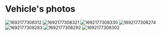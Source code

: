 Vehicle's photos
====

![1692177308312](https://github.com/1Titanium/Preparation-for-the-season-2023/assets/141386214/2d686933-d29a-415b-b17d-a1d27e42e858)
![1692177308321](https://github.com/1Titanium/Preparation-for-the-season-2023/assets/141386214/ed3db388-edb0-4096-ade9-654c61190995)
![1692177308330](https://github.com/1Titanium/Preparation-for-the-season-2023/assets/141386214/6eefe48f-1387-4330-9e65-2a4e205ee35d)
![1692177308274](https://github.com/1Titanium/Preparation-for-the-season-2023/assets/141386214/aca5757f-bde3-4063-a1e2-12f87c7655ce)
![1692177308283](https://github.com/1Titanium/Preparation-for-the-season-2023/assets/141386214/565242dd-070d-4594-ba95-4d9b24638564)
![1692177308292](https://github.com/1Titanium/Preparation-for-the-season-2023/assets/141386214/6402c7c0-0828-4ef1-8caa-f1bf20373365)
![1692177308302](https://github.com/1Titanium/Preparation-for-the-season-2023/assets/141386214/55a5c048-108d-437d-992a-517619ca4ae2)
